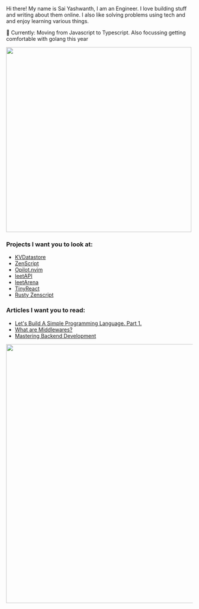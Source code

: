 Hi there! My name is Sai Yashwanth, I am an Engineer. I love building stuff and writing about them online. I also like solving problems using tech and and enjoy learning various things. 

 🌿 Currently: Moving from Javascript to Typescript. Also focussing getting comfortable with golang this year
 
<img src="https://user-images.githubusercontent.com/74038190/225813708-98b745f2-7d22-48cf-9150-083f1b00d6c9.gif" width="500">

### Projects I want you to look at:
* [KVDatastore](https://github.com/theyashwanthsai/KVDatastore)
* [ZenScript](https://github.com/theyashwanthsai/ZenScript)
* [Opilot.nvim](https://github.com/theyashwanthsai/opilot.nvim)
* [leetAPI](https://github.com/theyashwanthsai/leetAPI) 
* [leetArena](https://github.com/theyashwanthsai/leetArena)
* [TinyReact](https://github.com/theyashwanthsai/TinyReact)
* [Rusty Zenscript](https://github.com/theyashwanthsai/Rusty-ZenScript)


### Articles I want you to read:
* [Let's Build A Simple Programming Language. Part 1.](https://saiyashwanth.vercel.app/articles/language1)
* [What are Middlewares?](https://saiyashwanth.vercel.app/articles/middlewares)
* [Mastering Backend Development](https://saiyashwanth.vercel.app/articles/masteringbackend1)

<img src="https://user-images.githubusercontent.com/74038190/212284100-561aa473-3905-4a80-b561-0d28506553ee.gif" width="700">
